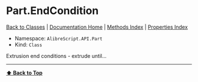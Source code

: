# Part.EndCondition

[ Back to Classes](Classes) | [Documentation Home](../README.md) | [Methods Index](Methods-Index) | [Properties Index](Properties-Index)

- Namespace: `AlibreScript.API.Part`
- Kind: `Class`

Extrusion end conditions - extrude until...

---
**[⬆ Back to Top](#partendcondition)**
